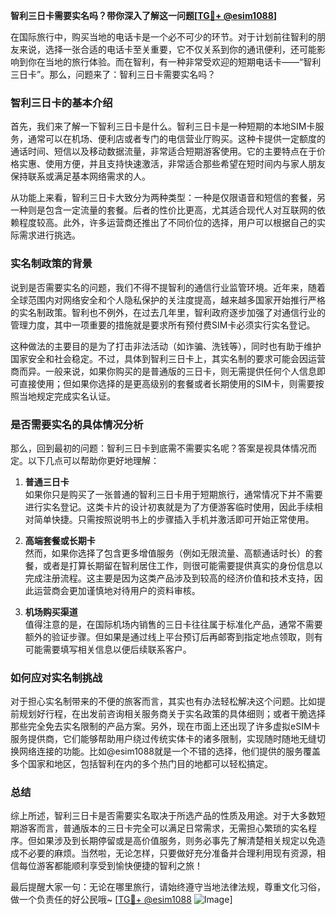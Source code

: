 **智利三日卡需要实名吗？带你深入了解这一问题[[TG💪+ @esim1088](https://t.me/s/esim1088)]**

在国际旅行中，购买当地的电话卡是一个必不可少的环节。对于计划前往智利的朋友来说，选择一张合适的电话卡至关重要，它不仅关系到你的通讯便利，还可能影响到你在当地的旅行体验。而在智利，有一种非常受欢迎的短期电话卡——“智利三日卡”。那么，问题来了：智利三日卡需要实名吗？

### 智利三日卡的基本介绍

首先，我们来了解一下智利三日卡是什么。智利三日卡是一种短期的本地SIM卡服务，通常可以在机场、便利店或者专门的电信营业厅购买。这种卡提供一定额度的通话时间、短信以及移动数据流量，非常适合短期游客使用。它的主要特点在于价格实惠、使用方便，并且支持快速激活，非常适合那些希望在短时间内与家人朋友保持联系或满足基本网络需求的人。

从功能上来看，智利三日卡大致分为两种类型：一种是仅限语音和短信的套餐，另一种则是包含一定流量的套餐。后者的性价比更高，尤其适合现代人对互联网的依赖程度较高。此外，许多运营商还推出了不同价位的选择，用户可以根据自己的实际需求进行挑选。

### 实名制政策的背景

说到是否需要实名的问题，我们不得不提智利的通信行业监管环境。近年来，随着全球范围内对网络安全和个人隐私保护的关注度提高，越来越多国家开始推行严格的实名制政策。智利也不例外，在过去几年里，智利政府逐步加强了对通信行业的管理力度，其中一项重要的措施就是要求所有预付费SIM卡必须实行实名登记。

这种做法的主要目的是为了打击非法活动（如诈骗、洗钱等），同时也有助于维护国家安全和社会稳定。不过，具体到智利三日卡上，其实名制的要求可能会因运营商而异。一般来说，如果你购买的是普通版的三日卡，则无需提供任何个人信息即可直接使用；但如果你选择的是更高级别的套餐或者长期使用的SIM卡，则需要按照当地规定完成实名认证。

### 是否需要实名的具体情况分析

那么，回到最初的问题：智利三日卡到底需不需要实名呢？答案是视具体情况而定。以下几点可以帮助你更好地理解：

1. **普通三日卡**  
   如果你只是购买了一张普通的智利三日卡用于短期旅行，通常情况下并不需要进行实名登记。这类卡片的设计初衷就是为了方便游客临时使用，因此手续相对简单快捷。只需按照说明书上的步骤插入手机并激活即可开始正常使用。

2. **高端套餐或长期卡**  
   然而，如果你选择了包含更多增值服务（例如无限流量、高额通话时长）的套餐，或者是打算长期留在智利居住工作，则很可能需要提供真实的身份信息以完成注册流程。这主要是因为这类产品涉及到较高的经济价值和技术支持，因此运营商会更加谨慎地对待用户的资料审核。

3. **机场购买渠道**  
   值得注意的是，在国际机场内销售的三日卡往往属于标准化产品，通常不需要额外的验证步骤。但如果是通过线上平台预订后再邮寄到指定地点领取，则有可能需要填写相关信息以便后续联系客户。

### 如何应对实名制挑战

对于担心实名制带来的不便的旅客而言，其实也有办法轻松解决这个问题。比如提前规划好行程，在出发前咨询相关服务商关于实名政策的具体细则；或者干脆选择那些完全免去实名限制的产品方案。另外，现在市面上还出现了许多虚拟eSIM卡服务提供商，它们能够帮助用户绕过传统实体卡的诸多限制，实现随时随地无缝切换网络连接的功能。比如@esim1088就是一个不错的选择，他们提供的服务覆盖多个国家和地区，包括智利在内的多个热门目的地都可以轻松搞定。

### 总结

综上所述，智利三日卡是否需要实名取决于所选产品的性质及用途。对于大多数短期游客而言，普通版本的三日卡完全可以满足日常需求，无需担心繁琐的实名程序。但如果涉及到长期停留或是高价值服务，则务必事先了解清楚相关规定以免造成不必要的麻烦。当然啦，无论怎样，只要做好充分准备并合理利用现有资源，相信每位游客都能顺利享受到愉快便捷的智利之旅！

最后提醒大家一句：无论在哪里旅行，请始终遵守当地法律法规，尊重文化习俗，做一个负责任的好公民哦~ [[TG💪+ @esim1088](https://t.me/s/esim1088) ![Image](https://i.postimg.cc/4NQfJmqS/Snipaste-2025-05-13-00-14-12.png)]